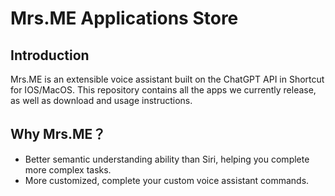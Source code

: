 # Mrs.ME Applications Store

## Introduction

Mrs.ME is an extensible voice assistant built on the ChatGPT API in Shortcut for IOS/MacOS. This repository contains all the apps we currently release, as well as download and usage instructions.

## Why Mrs.ME？

- Better semantic understanding ability than Siri, helping you complete more complex tasks.
- More customized, complete your custom voice assistant commands.


